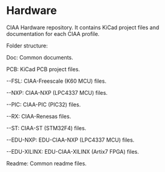 Hardware
========

CIAA Hardware repository. It contains KiCad project files and documentation for each CIAA profile.

Folder structure:

Doc: Common documents.

PCB: KiCad PCB project files.

--FSL: CIAA-Freescale (K60 MCU) files.

--NXP: CIAA-NXP (LPC4337 MCU) files.

--PIC: CIAA-PIC (PIC32) files.

--RX: CIAA-Renesas files.

--ST: CIAA-ST (STM32F4) files.

--EDU-NXP: EDU-CIAA-NXP (LPC4337 MCU) files.

--EDU-XILINX: EDU-CIAA-XILINX (Artix7 FPGA) files.

Readme: Common readme files.
